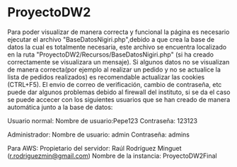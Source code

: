 # ProyectoDW2
Para poder visualizar de manera correcta y funcional la página es necesario ejecutar el archivo "BaseDatosNigiri.php",debido a que crea la base de datos la cual es totalmente necesaria, este archivo se encuentra localizado en la ruta "ProyectoDW2/Recursos/BaseDatosNigiri.php" (si ha creado correctamente se visualizara un mensaje).
Si algunos datos no se visualizan de manera correcta(por ejemplo al realizar un pedido y no se actualice la lista de pedidos realizados) es recomendable actualizar las cookies (CTRL+F5).
El envio de correo de verificación, cambio de contraseña, etc puede dar algunos problemas debido al firewall del instituto, si se da el caso se puede accecer con los siguientes usuarios que se han creado de manera automática junto a la base de datos:

Usuario normal:
Nombre de usuario:Pepe123
Contraseña: 123123

Administrador:
Nombre de usuario: admin
Contraseña: admins

Para AWS:
Propietario del servidor: Raúl Rodríguez Minguet (r.rodriguezmin@gmail.com)
Nombre de la instancia: ProyectoDW2Final
